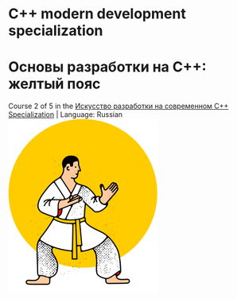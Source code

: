 # C++ modern development specialization
# Основы разработки на C++: желтый пояс

Course 2 of 5 in the [Искусство разработки на современном C++ Specialization](https://www.coursera.org/learn/c-plus-plus-yellow?specialization=c-plus-plus-modern-development) |
Language: Russian
<img src="https://github.com/naumushv/cpp-yellow-belt/blob/main/yellow.png" width="300" height="350">


